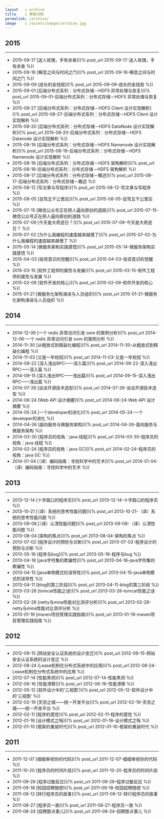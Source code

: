 ```yaml
---
layout   : archive
title    : 博客归档
permalink: /archive/
image    : /assets/images/archive.jpg
---
```



## 2015
-------------------------------------------------------------------------------

  - 2015-09-17 [送人玫瑰，手有余香]({% post_url 2015-09-17-送人玫瑰，手有余香 %})
  - 2015-09-16 [瞬息之间与时间之门]({% post_url 2015-09-16-瞬息之间与时间之门 %})
  - 2015-09-09 [成长的金钱观]({% post_url 2015-09-09-成长的金钱观 %})
  - 2015-09-01 [后端分布式系列：分布式存储－HDFS 异常处理与恢复]({% post_url 2015-09-01-后端分布式系列：分布式存储－HDFS 异常处理与恢复 %})
  - 2015-08-27 [后端分布式系列：分布式存储－HDFS Client 设计实现解析]({% post_url 2015-08-27-后端分布式系列：分布式存储－HDFS Client 设计实现解析 %})
  - 2015-08-20 [后端分布式系列：分布式存储－HDFS DataNode 设计实现解析]({% post_url 2015-08-20-后端分布式系列：分布式存储－HDFS Datanode 设计实现解析 %})
  - 2015-08-19 [后端分布式系列：分布式存储－HDFS Namenode 设计实现解析]({% post_url 2015-08-19-后端分布式系列：分布式存储－HDFS Namenode 设计实现解析 %})
  - 2015-08-18 [后端分布式系列：分布式存储－HDFS 架构解析]({% post_url 2015-08-18-后端分布式系列：分布式存储－HDFS 架构解析 %})
  - 2015-08-17 [后端分布式系列：分布式存储－概述]({% post_url 2015-08-17-后端分布式系列：分布式存储－概述 %})
  - 2015-08-12 [写文章与写程序]({% post_url 2015-08-12-写文章与写程序 %})
  - 2015-08-05 [自驾五千公里后]({% post_url 2015-08-05-自驾五千公里后 %})
  - 2015-07-15 [微信公众号正在把人逼向原创的道路]({% post_url 2015-07-15-微信公众号正在把人逼向原创的道路 %})
  - 2015-07-09 [今天是大奇迹日？]({% post_url 2015-07-09-今天是大奇迹日？ %})
  - 2015-07-02 [为什么我编程的速度越来越慢了]({% post_url 2015-07-02-为什么我编程的速度越来越慢了 %})
  - 2015-05-14 [微服务架构实践感悟]({% post_url 2015-05-14-微服务架构实践感悟 %})
  - 2015-04-03 [投资意识的觉醒]({% post_url 2015-04-03-投资意识的觉醒 %})
  - 2015-03-15 [软件工程师的属性与发展]({% post_url 2015-03-15-软件工程师的属性与发展 %})
  - 2015-02-09 [软件开发的核心]({% post_url 2015-02-09-软件开发的核心 %})
  - 2015-01-21 [微服务化架构演进与人员组织]({% post_url 2015-01-21-微服务化架构演进与人员组织 %})


## 2014
-------------------------------------------------------------------------------

  - 2014-12-06 [一个 redis 异常访问引发 oom 的案例分析]({% post_url 2014-12-06-一个 redis 异常访问引发 oom 的案例分析 %})
  - 2014-11-30 [从粗放式到精益化编程]({% post_url 2014-11-30-从粗放式到精益化编程 %})
  - 2014-11-03 [又是一年校招]({% post_url 2014-11-03-又是一年校招 %})
  - 2014-09-22 [深入浅出RPC——深入篇]({% post_url 2014-09-22-深入浅出RPC——深入篇 %})
  - 2014-09-15 [深入浅出RPC——浅出篇]({% post_url 2014-09-15-深入浅出RPC——浅出篇 %})
  - 2014-07-26 [谈谈开源技术选型]({% post_url 2014-07-26-谈谈开源技术选型 %})
  - 2014-06-24 [Web API 设计摘要]({% post_url 2014-06-24-Web API 设计摘要 %})
  - 2014-05-24 [一个developer的进化]({% post_url 2014-05-24-一个developer的进化 %})
  - 2014-04-26 [面向服务与微服务架构]({% post_url 2014-04-26-面向服务与微服务架构 %})
  - 2014-03-30 [程序员的视角：java 线程]({% post_url 2014-03-30-程序员的视角：java 线程 %})
  - 2014-02-24 [程序员的视角：java GC]({% post_url 2014-02-24-程序员的视角：java GC %})
  - 2014-01-04 [（译）编码指南：寻找科学中的艺术]({% post_url 2014-01-04-（译）编码指南：寻找科学中的艺术 %})


## 2013
-------------------------------------------------------------------------------
  - 2013-12-14 [十字路口的程序员]({% post_url 2013-12-14-十字路口的程序员 %})
  - 2013-10-21 [（译）系统的思考性能问题]({% post_url 2013-10-21-（译）系统的思考性能问题 %})
  - 2013-09-08 [（译）认清性能问题]({% post_url 2013-09-08-（译）认清性能问题 %})
  - 2013-08-04 [架构的焦点]({% post_url 2013-08-04-架构的焦点 %})
  - 2013-07-02 [程序设计的预防与诊断]({% post_url 2013-07-02-程序设计的预防与诊断 %})
  - 2013-05-18 [程序与bug]({% post_url 2013-05-18-程序与bug %})
  - 2013-04-18 [java字符集的欺骗性]({% post_url 2013-04-18-java字符集的欺骗性 %})
  - 2013-04-15 [java单例模式的误导性]({% post_url 2013-04-15-java单例模式的误导性 %})
  - 2013-04-11 [blog的第三阶段]({% post_url 2013-04-11-blog的第三阶段 %})
  - 2013-03-28 [tomcat性能之谜]({% post_url 2013-03-28-tomcat性能之谜 %})
  - 2013-02-28 [netty与mina性能对比测评分析]({% post_url 2013-02-28-netty与mina性能对比测评分析 %})
  - 2013-01-19 [maven项目管理实践指南]({% post_url 2013-01-19-maven项目管理实践指南 %})


## 2012
-------------------------------------------------------------------------------

  - 2012-09-15 [网站安全认证系统的设计变迁]({% post_url 2012-09-15-网站安全认证系统的设计变迁 %})
  - 2012-08-24 [Lease机制在分布式系统中的应用]({% post_url 2012-08-24-Lease机制在分布式系统中的应用 %})
  - 2012-07-14 [性能黑洞]({% post_url 2012-07-14-性能黑洞 %})
  - 2012-06-16 [性能漂移]({% post_url 2012-06-16-性能漂移 %})
  - 2012-05-12 [软件设计中的‘三视图’]({% post_url 2012-05-12-软件设计中的‘三视图’ %})
  - 2012-02-19 [天空之城——统一开发平台]({% post_url 2012-02-19-天空之城——统一开发平台 %})
  - 2012-02-11 [程序的感觉]({% post_url 2012-02-11-程序的感觉 %})
  - 2012-01-18 [设计模式之殇]({% post_url 2012-01-18-设计模式之殇 %})
  - 2012-01-10 [框架的重装时代]({% post_url 2012-01-10-框架的重装时代 %})


## 2011
-------------------------------------------------------------------------------

  - 2011-12-07 [细细审视你的代码]({% post_url 2011-12-07-细细审视你的代码 %})
  - 2011-10-20 [程序员的时间片段]({% post_url 2011-10-20-程序员的时间片段 %})
  - 2011-09-28 [程序过敏反应]({% post_url 2011-09-28-程序过敏反应 %})
  - 2011-09-18 [校园招聘随想]({% post_url 2011-09-18-校园招聘随想 %})
  - 2011-09-12 [转行程序员的故事]({% post_url 2011-09-12-转行程序员的故事 %})
  - 2011-08-27 [程序员一族]({% post_url 2011-08-27-程序员一族 %})
  - 2011-08-24 [招聘那点事儿]({% post_url 2011-08-24-招聘那点事儿 %})
